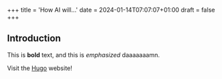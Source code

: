 +++
title = 'How AI will...'
date = 2024-01-14T07:07:07+01:00
draft = false
+++
## Introduction

This is **bold** text, and this is *emphasized* daaaaaaamn.

Visit the [Hugo](https://gohugo.io) website!